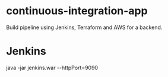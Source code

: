# continuous-integration-app
Build pipeline using Jenkins, Terraform and AWS for a backend.

# Jenkins
java -jar jenkins.war --httpPort=9090
